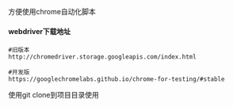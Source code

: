 方便使用chrome自动化脚本


#### webdriver下载地址
```commandline
#旧版本
http://chromedriver.storage.googleapis.com/index.html 

#开发版
https://googlechromelabs.github.io/chrome-for-testing/#stable

```

使用git clone到项目目录使用